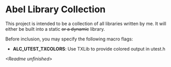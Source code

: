 # Abel Library Collection

This project is intended to be a collection of all libraries written by me.
It will either be built into a static ~~or a dynamic~~ library. 

Before inclusion, you may specify the following macro flags:
 - **ALC_UTEST_TXCOLORS**: Use TXLib to provide colored output in utest.h


*\<Readme unfinished\>*
